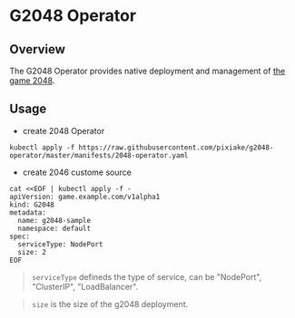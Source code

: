 # G2048 Operator
## Overview

The G2048 Operator provides native deployment and management of
[the game 2048](https://github.com/gabrielecirulli/2048).

## Usage

* create 2048 Operator
```
kubectl apply -f https://raw.githubusercontent.com/pixiake/g2048-operator/master/manifests/2048-operator.yaml
```
* create 2046 custome source
```
cat <<EOF | kubectl apply -f -
apiVersion: game.example.com/v1alpha1
kind: G2048
metadata:
  name: g2048-sample
  namespace: default
spec:
  serviceType: NodePort
  size: 2
EOF
```

> `serviceType` defineds the type of service, can be "NodePort", "ClusterIP", "LoadBalancer".

> `size` is the size of the g2048 deployment.